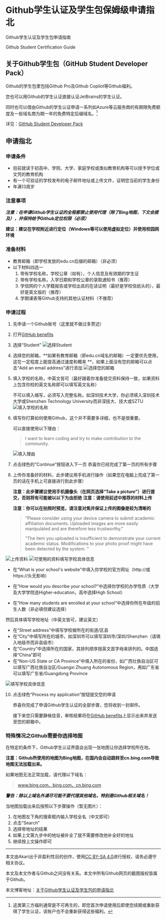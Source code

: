 # Github学生认证及学生包保姆级申请指北
Github学生认证及学生包申请指南

Github Student Certification Guide
## 关于Github学生包（GitHub Student Developer Pack）

Github的学生包里包括Github Pro及Github Copilot等Github福利。

您也可以用Github的学生认证直接认证JetBrains的学生认证。

同时也可以借由Github的学生认证申请一系列如Azure等云服务商的有期限免费额度及一些域名商为期一年的免费特定后缀域名。[^footnote]

详见：[GitHub Student Developer Pack](https://education.github.com/pack)

[^footnote]: 这类第三方福利通常是不可再生的，即您首次申请使用后即使您续期或重新获得了学生认证，该账户也不会重新获得这些福利。

## 申请指北

### 申请条件

* 目前就读于初高中、学院、大学、家庭学校或类似教育机构等可以授予学位或文凭的教育机构
* 有一个可验证的学校发布的电子邮件地址或上传文件，证明您当前的学生身份
* 年满13周岁

### 注意事项

***注意：在申请Github学生认证的全程都禁止使用代理（除了Bing地图，下文会提及），并保持给予Github定位权限（必须）***

**建议：建议在学校附近进行定位（Windows等可以使用虚拟定位）并使用校园网环境**

### 准备材料

* 教育邮箱（即学校发放的edu.cn后缀的邮箱）（非必须）
* 以下材料四选一
  1. 带有学校名称，学校公章（如有），个人信息及有效期的学生证
  2. 带有学校名称，入学日期和学校公章的录取通知书（推荐）
  3. 学信网的个人学籍报告或学校出具的在读证明（最好是学校信纸头的），最好是英文版的（推荐）
  4. 学期课表等Github支持的其他认证材料（不推荐）

### 申请过程

1. 先申请一个Github账号（这里就不做过多赘述）

2. 打开[GitHub benefits](https://education.github.com/discount_requests/pack_application)

3. 选择“Student”
   ![选择Student](/pic/2.png)

4. 选择您的邮箱，**如果有教育邮箱（即edu.cn域名的邮箱）一定要优先使用，这在一定程度上能提高通过速度和概率 **，如果上面没有您的邮箱可以点击“Add an email address”进行添加
   ![选择您的邮箱](/pic/3.png)

5. 填入学校的名称，中英文皆可（最好跟着你准备提交资料保持一致，如果资料上包含你校的英文名称即可以填写英文名称）

   不可以填入缩写，必须写入完整名称。如深圳技术大学，你必须填入深圳技术大学或Shenzhen Technology University而非深技大、技大或SZTU
   ![填入学校的名称](/4.png)

6. 填写你打算如何使用Github，这个并不需要多详细，也不是很重要。

   可以直接使用以下理由：
   > I want to learn coding and try to make contribution to the community.

   ![填入理由](/pic/5.png)

7. 点击绿色的“Continue”按钮进入下一页
   恭喜你已经完成了第一页的所有步骤

8. 上传你准备好的材料，此步建议用手机进行操作（如果您在电脑上完成了第一页的话在手机上可直接进行到此步骤）

   **注意：此步骤建议使用手机摄像头（在网页选择“Take a picture”）进行提交，否则将有可能被以以下为由拒绝**
   **注意：请使用前述中推荐的材料上传**
   
   **注意：你可以在拍照时预览，请注意对焦并保证上传的图像是较为清晰的**
   
   >"Please consider using your device camera to submit academic affiliation documents. Uploaded images are more easily manipulated and are therefore less trustworthy."
   >
   >"The item you uploaded is insufficient to demonstrate your current academic status. Modifications to your photo proof might have been detected by the system. "

![上传资料](/pic/6.png)
![可使用的资料](/pic/7.png)填写学校具体信息

* 在“What is your school's website”中填入你学校的官方网址（http://或https://头无影响）

* 在“How would you describe your school?”中选择你学校的办学性质（大学及大学学院选Higher-education，高中选择High School）

* 在“How many students are enrolled at your school”中选择你所在年级的招生人数（非必填但建议选择）

然后具体填写学校地址（中英文皆可，建议英文）

* 在“Street address”中填写学校做所在的街道/区县
* 在“City”中填写所在的城市，如深圳市可以填写深圳市/深圳/Shenzhen（请填入地级市而非县级市）
* 在“Country”中选择所在的国家，其排列顺序按英文首字母来排列的。中国选择“China”即可
* 在“Non-US State or CA Province”中填入所在的省份，如广西壮族自治区可以填写广西壮族自治区/Guangxi Zhuang Autonomous Region，再如广东省可以填写广东省/Guangdong Province

![填写学校具体信息](/pic/8.png)

10. 点击绿色“Process my application”按钮提交您的申请

    恭喜你完成了申请Github学生认证的全部步骤，您将收到一封邮件。

    接下来您只需要静候佳音，审核结果将在[GitHub benefits](https://education.github.com/discount_requests/pack_application)上显示出来并发送至您的邮箱中。

### 特殊情况之Github需要你选择地图

在特定的条件下，Github学生认证界面会出现一张地图让你选择学校所在地。

**注意：Github所使用的地图为Bing地图，在国内会自动跳转至cn.bing.com导致地图无法加载出来。**

如果地图无法正常加载，请代理以下域名：

> www.bing.com、bing.com、cn.bing.com

***警告：除以上域名外请尽可能不要代理其他域名，特别是Github相关域名！***

当地图加载出来后按照以下步骤操作（暂无图片）：

1. 在地图左下角的搜索框内输入学校全名（中文即可）
2. 点击“Search”
3. 选择带地址的结果
4. 如果上文第九步中的地址被补全了就不需要修改他补全好的地址
5. 继续按上文操作即可

------

本文由Akari出于非盈利性目的创作，使用[CC BY-SA 4.0](https://creativecommons.org/licenses/by-sa/4.0/deed.zh)进行授权，请务必遵守相关协议。

本文及本文作者与Github之间没有关系。本文中所有Github网页的截图版权皆属于Github。

本文博客地址：[关于Github学生认证及学生包的申请指北](https://www.lhcloud.com.cn/archives/2/)
